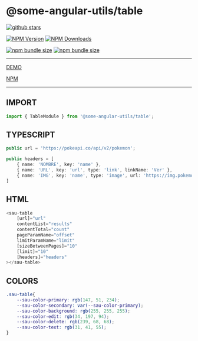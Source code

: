 # @some-angular-utils/table

[![github stars](https://img.shields.io/github/stars/some-angular-utils/table.svg?style=social&label=Star)](https://github.com/some-angular-utils/table)

[![NPM Version](https://img.shields.io/npm/v/@some-angular-utils/table)](https://www.npmjs.com/package/@some-angular-utils/table)
[![NPM Downloads](https://img.shields.io/npm/dm/@some-angular-utils/table)](https://www.npmjs.com/package/@some-angular-utils/table)

[![npm bundle size](https://img.shields.io/bundlephobia/min/@some-angular-utils/table)](https://www.npmjs.com/package/@some-angular-utils/table)
[![npm bundle size](https://img.shields.io/bundlephobia/minzip/@some-angular-utils/table)](https://www.npmjs.com/package/@some-angular-utils/table)

---

[DEMO](https://some-angular-utils.github.io/table)

[NPM](https://www.npmjs.com/package/@some-angular-utils/table)

---

## IMPORT
```ts
import { TableModule } from '@some-angular-utils/table';
```

## TYPESCRIPT
```ts
public url = 'https://pokeapi.co/api/v2/pokemon';

public headers = [
    { name: 'NOMBRE', key: 'name' },
    { name: 'URL', key: 'url', type: 'link', linkName: 'Ver' },
    { name: 'IMG', key: 'name', type: 'image', url: 'https://img.pokemondb.net/artwork/{key}.jpg' }
]
```

## HTML
```ts
<sau-table
    [url]="url"
    contentList="results"
    contentTotal="count"
    pageParamName="offset"
    limitParamName="limit"
    [sizeBetweenPages]="10"
    [limit]="10"
    [headers]="headers"
></sau-table>
```

## COLORS

```css
.sau-table{
    --sau-color-primary: rgb(147, 51, 234);
    --sau-color-secondary: var(--sau-color-primary);
    --sau-color-background: rgb(255, 255, 255);
    --sau-color-edit: rgb(34, 197, 94);
    --sau-color-delete: rgb(239, 68, 68);
    --sau-color-text: rgb(31, 41, 55);
}
```
